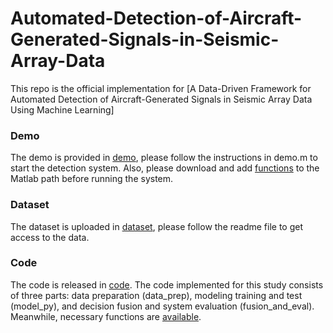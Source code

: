 # Automated-Detection-of-Aircraft-Generated-Signals-in-Seismic-Array-Data

This repo is the official implementation for [A Data-Driven Framework for Automated Detection of Aircraft-Generated Signals in Seismic Array Data Using Machine Learning]

### Demo
The demo is provided in [demo](https://github.com/JustMeZXX/Automated-Detection-of-Aircraft-Generated-Signals-in-Seismic-Array-Data/tree/main/demo), please follow the instructions in demo.m to start the detection system. Also, please download and add [functions](https://github.com/JustMeZXX/Automated-Detection-of-Aircraft-Generated-Signals-in-Seismic-Array-Data/tree/main/code/functions) to the Matlab path before running the system. 

### Dataset
The dataset is uploaded in [dataset](https://github.com/JustMeZXX/Automated-Detection-of-Aircraft-Generated-Signals-in-Seismic-Array-Data/tree/main/data), please follow the readme file to get access to the data.

### Code
The code is released in [code](https://github.com/JustMeZXX/Automated-Detection-of-Aircraft-Generated-Signals-in-Seismic-Array-Data/tree/main/code). The code implemented for this study consists of three parts: data preparation (data_prep), modeling training and test (model_py), and decision fusion and system evaluation (fusion_and_eval). Meanwhile, necessary functions are [available](https://github.com/JustMeZXX/Automated-Detection-of-Aircraft-Generated-Signals-in-Seismic-Array-Data/tree/main/code/functions).

